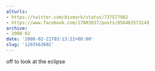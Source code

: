 ```yaml
---
alturls:
- https://twitter.com/bismark/status/737577982
- https://www.facebook.com/17803937/posts/856463573149
archive:
- 2008-02
date: '2008-02-21T03:13:22+00:00'
slug: '1203563602'
---
```


off to look at the eclipse

